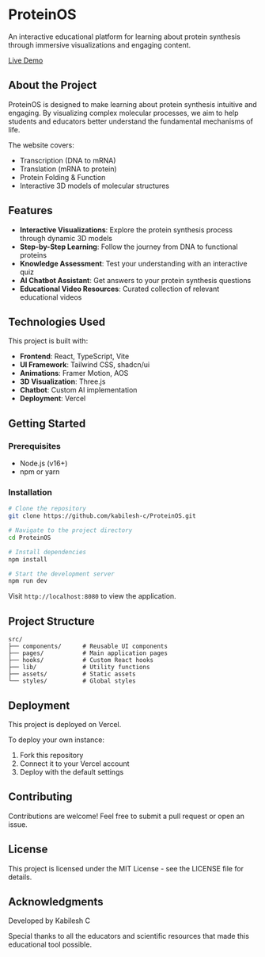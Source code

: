 # ProteinOS

An interactive educational platform for learning about protein synthesis through immersive visualizations and engaging content.

[Live Demo](https://proteinos.vercel.app/)

## About the Project

ProteinOS is designed to make learning about protein synthesis intuitive and engaging. By visualizing complex molecular processes, we aim to help students and educators better understand the fundamental mechanisms of life.

The website covers:
- Transcription (DNA to mRNA)
- Translation (mRNA to protein)
- Protein Folding & Function
- Interactive 3D models of molecular structures

## Features

- **Interactive Visualizations**: Explore the protein synthesis process through dynamic 3D models
- **Step-by-Step Learning**: Follow the journey from DNA to functional proteins
- **Knowledge Assessment**: Test your understanding with an interactive quiz
- **AI Chatbot Assistant**: Get answers to your protein synthesis questions
- **Educational Video Resources**: Curated collection of relevant educational videos

## Technologies Used

This project is built with:

- **Frontend**: React, TypeScript, Vite
- **UI Framework**: Tailwind CSS, shadcn/ui
- **Animations**: Framer Motion, AOS
- **3D Visualization**: Three.js
- **Chatbot**: Custom AI implementation
- **Deployment**: Vercel

## Getting Started

### Prerequisites

- Node.js (v16+)
- npm or yarn

### Installation

```sh
# Clone the repository
git clone https://github.com/kabilesh-c/ProteinOS.git

# Navigate to the project directory
cd ProteinOS

# Install dependencies
npm install

# Start the development server
npm run dev
```

Visit `http://localhost:8080` to view the application.

## Project Structure

```
src/
├── components/      # Reusable UI components
├── pages/           # Main application pages
├── hooks/           # Custom React hooks
├── lib/             # Utility functions
├── assets/          # Static assets
└── styles/          # Global styles
```

## Deployment

This project is deployed on Vercel.

To deploy your own instance:
1. Fork this repository
2. Connect it to your Vercel account
3. Deploy with the default settings

## Contributing

Contributions are welcome! Feel free to submit a pull request or open an issue.

## License

This project is licensed under the MIT License - see the LICENSE file for details.

## Acknowledgments

Developed by Kabilesh C

Special thanks to all the educators and scientific resources that made this educational tool possible.
